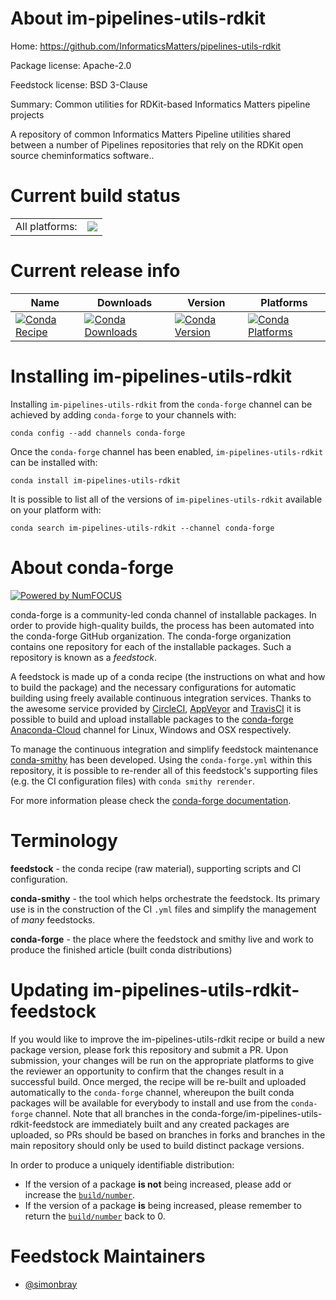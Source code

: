 About im-pipelines-utils-rdkit
==============================

Home: https://github.com/InformaticsMatters/pipelines-utils-rdkit

Package license: Apache-2.0

Feedstock license: BSD 3-Clause

Summary: Common utilities for RDKit-based Informatics Matters pipeline projects 

A repository of common Informatics Matters Pipeline utilities shared
between a number of Pipelines repositories that rely on the RDKit open
source cheminformatics software..


Current build status
====================


<table><tr><td>All platforms:</td>
    <td>
      <a href="https://dev.azure.com/conda-forge/feedstock-builds/_build/latest?definitionId=8882&branchName=master">
        <img src="https://dev.azure.com/conda-forge/feedstock-builds/_apis/build/status/im-pipelines-utils-rdkit-feedstock?branchName=master">
      </a>
    </td>
  </tr>
</table>

Current release info
====================

| Name | Downloads | Version | Platforms |
| --- | --- | --- | --- |
| [![Conda Recipe](https://img.shields.io/badge/recipe-im--pipelines--utils--rdkit-green.svg)](https://anaconda.org/conda-forge/im-pipelines-utils-rdkit) | [![Conda Downloads](https://img.shields.io/conda/dn/conda-forge/im-pipelines-utils-rdkit.svg)](https://anaconda.org/conda-forge/im-pipelines-utils-rdkit) | [![Conda Version](https://img.shields.io/conda/vn/conda-forge/im-pipelines-utils-rdkit.svg)](https://anaconda.org/conda-forge/im-pipelines-utils-rdkit) | [![Conda Platforms](https://img.shields.io/conda/pn/conda-forge/im-pipelines-utils-rdkit.svg)](https://anaconda.org/conda-forge/im-pipelines-utils-rdkit) |

Installing im-pipelines-utils-rdkit
===================================

Installing `im-pipelines-utils-rdkit` from the `conda-forge` channel can be achieved by adding `conda-forge` to your channels with:

```
conda config --add channels conda-forge
```

Once the `conda-forge` channel has been enabled, `im-pipelines-utils-rdkit` can be installed with:

```
conda install im-pipelines-utils-rdkit
```

It is possible to list all of the versions of `im-pipelines-utils-rdkit` available on your platform with:

```
conda search im-pipelines-utils-rdkit --channel conda-forge
```


About conda-forge
=================

[![Powered by NumFOCUS](https://img.shields.io/badge/powered%20by-NumFOCUS-orange.svg?style=flat&colorA=E1523D&colorB=007D8A)](http://numfocus.org)

conda-forge is a community-led conda channel of installable packages.
In order to provide high-quality builds, the process has been automated into the
conda-forge GitHub organization. The conda-forge organization contains one repository
for each of the installable packages. Such a repository is known as a *feedstock*.

A feedstock is made up of a conda recipe (the instructions on what and how to build
the package) and the necessary configurations for automatic building using freely
available continuous integration services. Thanks to the awesome service provided by
[CircleCI](https://circleci.com/), [AppVeyor](https://www.appveyor.com/)
and [TravisCI](https://travis-ci.com/) it is possible to build and upload installable
packages to the [conda-forge](https://anaconda.org/conda-forge)
[Anaconda-Cloud](https://anaconda.org/) channel for Linux, Windows and OSX respectively.

To manage the continuous integration and simplify feedstock maintenance
[conda-smithy](https://github.com/conda-forge/conda-smithy) has been developed.
Using the ``conda-forge.yml`` within this repository, it is possible to re-render all of
this feedstock's supporting files (e.g. the CI configuration files) with ``conda smithy rerender``.

For more information please check the [conda-forge documentation](https://conda-forge.org/docs/).

Terminology
===========

**feedstock** - the conda recipe (raw material), supporting scripts and CI configuration.

**conda-smithy** - the tool which helps orchestrate the feedstock.
                   Its primary use is in the construction of the CI ``.yml`` files
                   and simplify the management of *many* feedstocks.

**conda-forge** - the place where the feedstock and smithy live and work to
                  produce the finished article (built conda distributions)


Updating im-pipelines-utils-rdkit-feedstock
===========================================

If you would like to improve the im-pipelines-utils-rdkit recipe or build a new
package version, please fork this repository and submit a PR. Upon submission,
your changes will be run on the appropriate platforms to give the reviewer an
opportunity to confirm that the changes result in a successful build. Once
merged, the recipe will be re-built and uploaded automatically to the
`conda-forge` channel, whereupon the built conda packages will be available for
everybody to install and use from the `conda-forge` channel.
Note that all branches in the conda-forge/im-pipelines-utils-rdkit-feedstock are
immediately built and any created packages are uploaded, so PRs should be based
on branches in forks and branches in the main repository should only be used to
build distinct package versions.

In order to produce a uniquely identifiable distribution:
 * If the version of a package **is not** being increased, please add or increase
   the [``build/number``](https://conda.io/docs/user-guide/tasks/build-packages/define-metadata.html#build-number-and-string).
 * If the version of a package **is** being increased, please remember to return
   the [``build/number``](https://conda.io/docs/user-guide/tasks/build-packages/define-metadata.html#build-number-and-string)
   back to 0.

Feedstock Maintainers
=====================

* [@simonbray](https://github.com/simonbray/)

